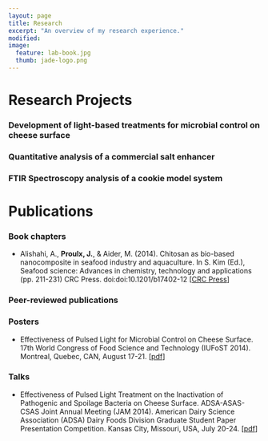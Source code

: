 ```yaml
---
layout: page
title: Research
excerpt: "An overview of my research experience."
modified: 
image: 
  feature: lab-book.jpg
  thumb: jade-logo.png
---
```


# Research Projects

### Development of light-based treatments for microbial control on cheese surface

### Quantitative analysis of a commercial salt enhancer

### FTIR Spectroscopy analysis of a cookie model system

# Publications

### Book chapters

* Alishahi, A., **Proulx, J.**, & Aider, M. (2014). Chitosan as bio-based nanocomposite in seafood industry and aquaculture. In S. Kim (Ed.), Seafood science: Advances in chemistry, technology and applications (pp. 211-231) CRC Press. doi:doi:10.1201/b17402-12 [[CRC Press](http://www.crcnetbase.com/doi/abs/10.1201/b17402-12)]

### Peer-reviewed publications

### Posters

* Effectiveness of Pulsed Light for Microbial Control on Cheese Surface. 17th World Congress of Food Science and Technology (IUFoST 2014). Montreal, Quebec, CAN, August 17-21. [[pdf](https://dl.dropboxusercontent.com/u/51364198/Poster_IUFoST.pdf)]

### Talks

* Effectiveness of Pulsed Light Treatment on the Inactivation of Pathogenic and Spoilage Bacteria on Cheese Surface. ADSA-ASAS-CSAS Joint Annual Meeting (JAM 2014). American Dairy Science Association (ADSA) Dairy Foods Division Graduate Student Paper Presentation Competition. Kansas City, Missouri, USA, July 20-24. [[pdf](https://dl.dropboxusercontent.com/u/51364198/Presentation_ADSA.pdf)]
